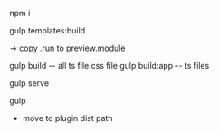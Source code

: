 npm i 


gulp templates:build

-> copy .run to preview.module

gulp build  -- all ts file css file 
gulp build:app -- ts files 

gulp serve 


gulp
  - move to plugin dist path